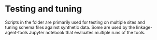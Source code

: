 # Testing and tuning

Scripts in the folder are primarily used for testing on multiple sites and tuning schema files against synthetic data.
Some are used by the linkage-agent-tools Jupyter notebook that evaluates multiple runs of the tools.
